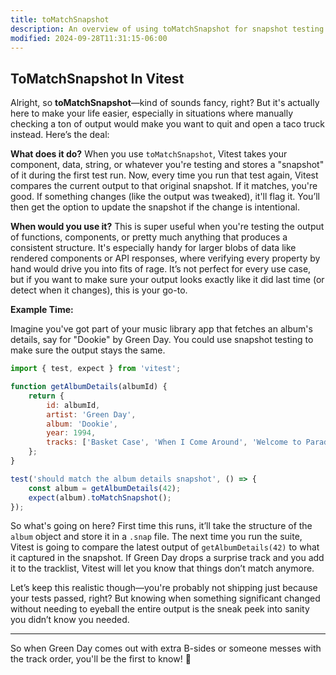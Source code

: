 ```yaml
---
title: toMatchSnapshot
description: An overview of using toMatchSnapshot for snapshot testing in Vitest.
modified: 2024-09-28T11:31:15-06:00
---
```


## ToMatchSnapshot In Vitest

Alright, so **toMatchSnapshot**—kind of sounds fancy, right? But it's actually here to make your life easier, especially in situations where manually checking a ton of output would make you want to quit and open a taco truck instead. Here’s the deal:

**What does it do?**
When you use `toMatchSnapshot`, Vitest takes your component, data, string, or whatever you're testing and stores a "snapshot" of it during the first test run. Now, every time you run that test again, Vitest compares the current output to that original snapshot. If it matches, you're good. If something changes (like the output was tweaked), it'll flag it. You’ll then get the option to update the snapshot if the change is intentional.

**When would you use it?**
This is super useful when you're testing the output of functions, components, or pretty much anything that produces a consistent structure. It's especially handy for larger blobs of data like rendered components or API responses, where verifying every property by hand would drive you into fits of rage. It’s not perfect for every use case, but if you want to make sure your output looks exactly like it did last time (or detect when it changes), this is your go-to.

**Example Time:**

Imagine you've got part of your music library app that fetches an album's details, say for "Dookie" by Green Day. You could use snapshot testing to make sure the output stays the same.

```javascript
import { test, expect } from 'vitest';

function getAlbumDetails(albumId) {
	return {
		id: albumId,
		artist: 'Green Day',
		album: 'Dookie',
		year: 1994,
		tracks: ['Basket Case', 'When I Come Around', 'Welcome to Paradise'],
	};
}

test('should match the album details snapshot', () => {
	const album = getAlbumDetails(42);
	expect(album).toMatchSnapshot();
});
```

So what's going on here? First time this runs, it’ll take the structure of the `album` object and store it in a `.snap` file. The next time you run the suite, Vitest is going to compare the latest output of `getAlbumDetails(42)` to what it captured in the snapshot. If Green Day drops a surprise track and you add it to the tracklist, Vitest will let you know that things don’t match anymore.

Let’s keep this realistic though—you're probably not shipping just because your tests passed, right? But knowing when something significant changed without needing to eyeball the entire output is the sneak peek into sanity you didn’t know you needed.

***

So when Green Day comes out with extra B-sides or someone messes with the track order, you'll be the first to know! 👀

```ts
```
